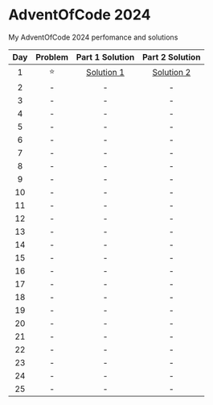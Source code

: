 # AdventOfCode 2024

My AdventOfCode 2024 perfomance and solutions

| Day | Problem | Part 1 Solution|Part 2 Solution|
|:-----:|:--------:|:--------:|:-------------:|
|1|:star:|[Solution 1](/Day1/aoc1_1.py)|[Solution 2](/Day1/aoc1_2.py)|
|2|-|-|-|
|3|-|-|-|
|4|-|-|-|
|5|-|-|-|
|6|-|-|-|
|7|-|-|-|
|8|-|-|-|
|9|-|-|-|
|10|-|-|-|
|11|-|-|-|
|12|-|-|-|
|13|-|-|-|
|14|-|-|-|
|15|-|-|-|
|16|-|-|-|
|17|-|-|-|
|18|-|-|-|
|19|-|-|-|
|20|-|-|-|
|21|-|-|-|
|22|-|-|-|
|23|-|-|-|
|24|-|-|-|
|25|-|-|-|

